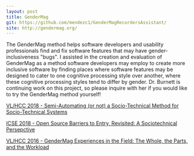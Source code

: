 ```yaml
---
layout: post
title: GenderMag
git: https://github.com/mendezc1/GenderMagRecordersAssistant/
site: http://gendermag.org/
---
```


The	GenderMag method helps software developers and usability	professionals find and fix software features that may have gender-inclusiveness "bugs". I assisted in the creation and evaluation of GenderMag as a method software developers may employ to create more inclusive software by finding places where software features may be designed to cater to one cognitive processing style over another, where these cognitive processing styles tend to differ by gender. Dr. Burnett is continuing work on this project, so please inquire with her if you would like to try the GenderMag method yourself!

[VL/HCC 2018 - Semi-Automating (or not) a Socio-Technical Method for Socio-Technical Systems](../public/publications/mendez_vlhcc18.pdf)

[ICSE 2018 - Open Source Barriers to Entry, Revisited: A Sociotechnical Persepctive](../public/publications/mendez_icse18.pdf)

[VL/HCC 2016 - GenderMag Experiences in the Field: The Whole, the Parts, and the Workload](../public/publications/hill_vlhcc16.pdf)

